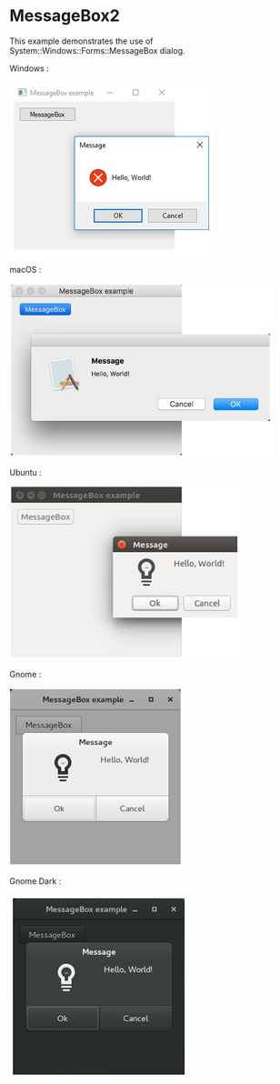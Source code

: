 # MessageBox2

This example demonstrates the use of System::Windows::Forms::MessageBox dialog.

Windows :

![GitHub Logo](../../../docs/Pictures/Examples/Forms/MessageBox2W.png)

macOS :

![GitHub Logo](../../../docs/Pictures/Examples/Forms/MessageBox2M.png)

Ubuntu :

![GitHub Logo](../../../docs/Pictures/Examples/Forms/MessageBox2U.png)

Gnome :

![GitHub Logo](../../../docs/Pictures/Examples/Forms/MessageBox2G.png)

Gnome Dark :

![GitHub Logo](../../../docs/Pictures/Examples/Forms/MessageBox2GD.png)
